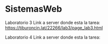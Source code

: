 # SistemasWeb
Laboratorio 3 Link a server donde esta la tarea: https://tiburoncin.lat/22266/lab3/page_lab3.html

Laboratorio 4 Link a server donde esta la tarea:

